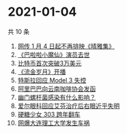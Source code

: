 # 2021-01-04

共 10 条

<!-- BEGIN ZHIHUSEARCH -->
<!-- 最后更新时间 Mon Jan 04 2021 06:13:31 GMT+0800 (CST) -->
1. [网传 1 月 4 日起不再排映《晴雅集》](https://www.zhihu.com/search?q=晴雅集)
1. [《巴啦啦小魔仙》演员去世](https://www.zhihu.com/search?q=巴啦啦小魔仙)
1. [比特币首次突破3万美元](https://www.zhihu.com/search?q=比特币)
1. [《流金岁月》开播](https://www.zhihu.com/search?q=流金岁月)
1. [特斯拉回应 Model 3 失控](https://www.zhihu.com/search?q=特斯拉)
1. [阿里巴巴向云南咖啡协会发函](https://www.zhihu.com/search?q=阿里巴巴)
1. [幽门螺杆菌感染有什么影响？](https://www.zhihu.com/search?q=幽门螺杆菌)
1. [爱尔眼科回应艾芬治疗后右眼近乎失明](https://www.zhihu.com/search?q=爱尔眼科)
1. [硬糖少女 303 跨年翻车](https://www.zhihu.com/search?q=硬糖少女)
1. [网爆大连理工大学发生车祸](https://www.zhihu.com/search?q=大连理工大学)
<!-- END ZHIHUSEARCH -->
